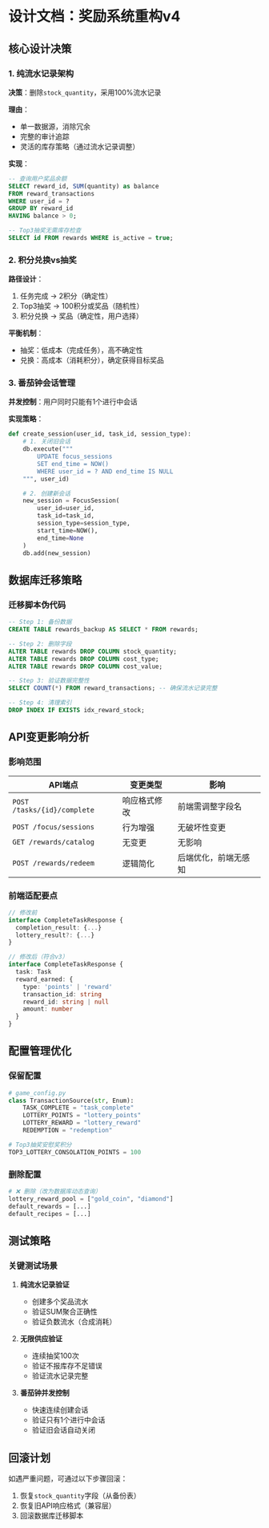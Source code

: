 # 设计文档：奖励系统重构v4

## 核心设计决策

### 1. 纯流水记录架构
**决策**：删除`stock_quantity`，采用100%流水记录

**理由**：
- 单一数据源，消除冗余
- 完整的审计追踪
- 灵活的库存策略（通过流水记录调整）

**实现**：
```sql
-- 查询用户奖品余额
SELECT reward_id, SUM(quantity) as balance
FROM reward_transactions
WHERE user_id = ?
GROUP BY reward_id
HAVING balance > 0;

-- Top3抽奖无需库存检查
SELECT id FROM rewards WHERE is_active = true;
```

### 2. 积分兑换vs抽奖
**路径设计**：
1. 任务完成 → 2积分（确定性）
2. Top3抽奖 → 100积分或奖品（随机性）
3. 积分兑换 → 奖品（确定性，用户选择）

**平衡机制**：
- 抽奖：低成本（完成任务），高不确定性
- 兑换：高成本（消耗积分），确定获得目标奖品

### 3. 番茄钟会话管理
**并发控制**：用户同时只能有1个进行中会话

**实现策略**：
```python
def create_session(user_id, task_id, session_type):
    # 1. 关闭旧会话
    db.execute("""
        UPDATE focus_sessions
        SET end_time = NOW()
        WHERE user_id = ? AND end_time IS NULL
    """, user_id)

    # 2. 创建新会话
    new_session = FocusSession(
        user_id=user_id,
        task_id=task_id,
        session_type=session_type,
        start_time=NOW(),
        end_time=None
    )
    db.add(new_session)
```

## 数据库迁移策略

### 迁移脚本伪代码
```sql
-- Step 1: 备份数据
CREATE TABLE rewards_backup AS SELECT * FROM rewards;

-- Step 2: 删除字段
ALTER TABLE rewards DROP COLUMN stock_quantity;
ALTER TABLE rewards DROP COLUMN cost_type;
ALTER TABLE rewards DROP COLUMN cost_value;

-- Step 3: 验证数据完整性
SELECT COUNT(*) FROM reward_transactions; -- 确保流水记录完整

-- Step 4: 清理索引
DROP INDEX IF EXISTS idx_reward_stock;
```

## API变更影响分析

### 影响范围
| API端点 | 变更类型 | 影响 |
|---------|----------|------|
| `POST /tasks/{id}/complete` | 响应格式修改 | 前端需调整字段名 |
| `POST /focus/sessions` | 行为增强 | 无破坏性变更 |
| `GET /rewards/catalog` | 无变更 | 无影响 |
| `POST /rewards/redeem` | 逻辑简化 | 后端优化，前端无感知 |

### 前端适配要点
```typescript
// 修改前
interface CompleteTaskResponse {
  completion_result: {...}
  lottery_result?: {...}
}

// 修改后（符合v3）
interface CompleteTaskResponse {
  task: Task
  reward_earned: {
    type: 'points' | 'reward'
    transaction_id: string
    reward_id: string | null
    amount: number
  }
}
```

## 配置管理优化

### 保留配置
```python
# game_config.py
class TransactionSource(str, Enum):
    TASK_COMPLETE = "task_complete"
    LOTTERY_POINTS = "lottery_points"
    LOTTERY_REWARD = "lottery_reward"
    REDEMPTION = "redemption"

# Top3抽奖安慰奖积分
TOP3_LOTTERY_CONSOLATION_POINTS = 100
```

### 删除配置
```python
# ❌ 删除（改为数据库动态查询）
lottery_reward_pool = ["gold_coin", "diamond"]
default_rewards = [...]
default_recipes = [...]
```

## 测试策略

### 关键测试场景
1. **纯流水记录验证**
   - 创建多个奖品流水
   - 验证SUM聚合正确性
   - 验证负数流水（合成消耗）

2. **无限供应验证**
   - 连续抽奖100次
   - 验证不报库存不足错误
   - 验证流水记录完整

3. **番茄钟并发控制**
   - 快速连续创建会话
   - 验证只有1个进行中会话
   - 验证旧会话自动关闭

## 回滚计划
如遇严重问题，可通过以下步骤回滚：
1. 恢复`stock_quantity`字段（从备份表）
2. 恢复旧API响应格式（兼容层）
3. 回滚数据库迁移脚本
